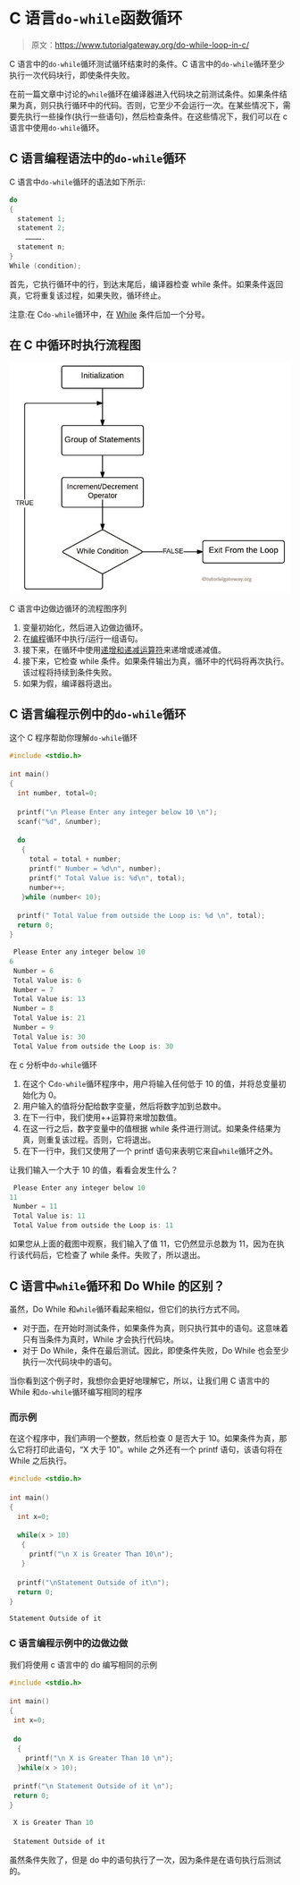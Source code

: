 # C 语言`do-while`函数循环

> 原文：<https://www.tutorialgateway.org/do-while-loop-in-c/>

C 语言中的`do-while`循环测试循环结束时的条件。C 语言中的`do-while`循环至少执行一次代码块行，即使条件失败。

在前一篇文章中讨论的`while`循环在编译器进入代码块之前测试条件。如果条件结果为真，则只执行循环中的代码。否则，它至少不会运行一次。在某些情况下，需要先执行一些操作(执行一些语句)，然后检查条件。在这些情况下，我们可以在 c 语言中使用`do-while`循环。

## C 语言编程语法中的`do-while`循环

C 语言中`do-while`循环的语法如下所示:

```c
do
{
  statement 1;
  statement 2;
    ………….
  statement n;
}
While (condition);
```

首先，它执行循环中的行，到达末尾后，编译器检查 while 条件。如果条件返回真，它将重复该过程，如果失败，循环终止。

注意:在 C`do-while`循环中，在 [While](https://www.tutorialgateway.org/while-loop-in-c/) 条件后加一个分号。

## 在 C 中循环时执行流程图

![Do While Loop in C Programming Flow Chart](img/fb1088ea231e0b6939828e088676eb6d.png)

C 语言中边做边循环的流程图序列

1.  变量初始化，然后进入边做边循环。
2.  在[编程](https://www.tutorialgateway.org/c-programming/)循环中执行/运行一组语句。
3.  接下来，在循环中使用[递增和递减运算符](https://www.tutorialgateway.org/increment-and-decrement-operators-in-c/)来递增或递减值。
4.  接下来，它检查 while 条件。如果条件输出为真，循环中的代码将再次执行。该过程将持续到条件失败。
5.  如果为假，编译器将退出。

## C 语言编程示例中的`do-while`循环

这个 C 程序帮助你理解`do-while`循环

```c
#include <stdio.h>

int main()
{
  int number, total=0;

  printf("\n Please Enter any integer below 10 \n");
  scanf("%d", &number);

  do
   {
     total = total + number;
     printf(" Number = %d\n", number);
     printf(" Total Value is: %d\n", total); 
     number++;
   }while (number< 10);

  printf(" Total Value from outside the Loop is: %d \n", total);
  return 0;
}
```

```c
 Please Enter any integer below 10 
6
 Number = 6
 Total Value is: 6
 Number = 7
 Total Value is: 13
 Number = 8
 Total Value is: 21
 Number = 9
 Total Value is: 30
 Total Value from outside the Loop is: 30 
```

在 c 分析中`do-while`循环

1.  在这个 C`do-while`循环程序中，用户将输入任何低于 10 的值，并将总变量初始化为 0。
2.  用户输入的值将分配给数字变量，然后将数字加到总数中。
3.  在下一行中，我们使用++运算符来增加数值。
4.  在这一行之后，数字变量中的值根据 while 条件进行测试。如果条件结果为真，则重复该过程。否则，它将退出。
5.  在下一行中，我们又使用了一个 printf 语句来表明它来自`while`循环之外。

让我们输入一个大于 10 的值，看看会发生什么？

```c
 Please Enter any integer below 10 
11
 Number = 11
 Total Value is: 11
 Total Value from outside the Loop is: 11 
```

如果您从上面的截图中观察，我们输入了值 11，它仍然显示总数为 11，因为在执行该代码后，它检查了 while 条件。失败了，所以退出。

## C 语言中`while`循环和 Do While 的区别？

虽然，Do While 和`while`循环看起来相似，但它们的执行方式不同。

*   对于[而](https://www.tutorialgateway.org/while-loop-in-c/)，在开始时测试条件，如果条件为真，则只执行其中的语句。这意味着只有当条件为真时，While 才会执行代码块。
*   对于 Do While，条件在最后测试。因此，即使条件失败，Do While 也会至少执行一次代码块中的语句。

当你看到这个例子时，我想你会更好地理解它，所以，让我们用 C 语言中的 While 和`do-while`循环编写相同的程序

### 而示例

在这个程序中，我们声明一个整数，然后检查 0 是否大于 10。如果条件为真，那么它将打印此语句，“X 大于 10”。while 之外还有一个 printf 语句，该语句将在 While 之后执行。

```c
#include <stdio.h>

int main()
{
  int x=0;

  while(x > 10)
   {
     printf("\n X is Greater Than 10\n");
   }

  printf("\nStatement Outside of it\n");
  return 0;
}
```

```c
Statement Outside of it
```

### C 语言编程示例中的边做边做

我们将使用 c 语言中的 do 编写相同的示例

```c
#include <stdio.h>

int main()
{
 int x=0;

 do
  {
    printf("\n X is Greater Than 10 \n");
  }while(x > 10);

 printf("\n Statement Outside of it \n");
 return 0;
}
```

```c
 X is Greater Than 10 

 Statement Outside of it
```

虽然条件失败了，但是 do 中的语句执行了一次，因为条件是在语句执行后测试的。